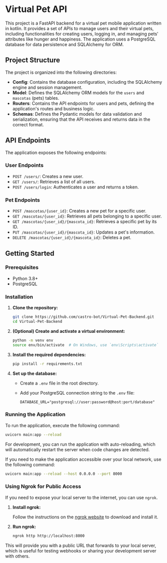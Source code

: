 # Virtual Pet API

This project is a FastAPI backend for a virtual pet mobile application written in kotlin. It provides a set of APIs to manage users and their virtual pets, including functionalities for creating users, logging in, and managing pets' attributes like hunger and happiness. The application uses a PostgreSQL database for data persistence and SQLAlchemy for ORM.

## Project Structure

The project is organized into the following directories:

- **Config**: Contains the database configuration, including the SQLAlchemy engine and session management.
- **Model**: Defines the SQLAlchemy ORM models for the `users` and `mascotas` (pets) tables.
- **Routers**: Contains the API endpoints for users and pets, defining the application's routes and business logic.
- **Schemas**: Defines the Pydantic models for data validation and serialization, ensuring that the API receives and returns data in the correct format.

## API Endpoints

The application exposes the following endpoints:

### User Endpoints

- `POST /users/`: Creates a new user.
- `GET /users/`: Retrieves a list of all users.
- `POST /users/login`: Authenticates a user and returns a token.

### Pet Endpoints

- `POST /mascotas/{user_id}`: Creates a new pet for a specific user.
- `GET /mascotas/{user_id}`: Retrieves all pets belonging to a specific user.
- `GET /mascotas/{user_id}/{mascota_id}`: Retrieves a specific pet by its ID.
- `PUT /mascotas/{user_id}/{mascota_id}`: Updates a pet's information.
- `DELETE /mascotas/{user_id}/{mascota_id}`: Deletes a pet.

## Getting Started

### Prerequisites

- Python 3.8+
- PostgreSQL

### Installation

1. **Clone the repository:**

   ```bash
   git clone https://github.com/castro-bot/Virtual-Pet-Backend.git
   cd Virtual-Pet-Backend
   ```

2. **(Optional) Create and activate a virtual environment:**

   ```bash
   python -m venv env
   source env/bin/activate  # On Windows, use `env\Scripts\activate`
   ```

3. **Install the required dependencies:**

   ```bash
   pip install -r requirements.txt
   ```

4. **Set up the database:**

   - Create a `.env` file in the root directory.
   - Add your PostgreSQL connection string to the `.env` file:

     ```
     DATABASE_URL="postgresql://user:password@host:port/database"
     ```

### Running the Application

To run the application, execute the following command:

```bash
uvicorn main:app --reload
```

For development, you can run the application with auto-reloading, which will automatically restart the server when code changes are detected.

If you need to make the application accessible over your local network, use the following command:

```bash
uvicorn main:app --reload --host 0.0.0.0 --port 8000
```

### Using Ngrok for Public Access

If you need to expose your local server to the internet, you can use `ngrok`.

1. **Install ngrok:**

   Follow the instructions on the [ngrok website](https://ngrok.com/download) to download and install it.

2. **Run ngrok:**

   ```bash
   ngrok http http://localhost:8000
   ```

This will provide you with a public URL that forwards to your local server, which is useful for testing webhooks or sharing your development server with others.
